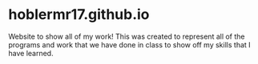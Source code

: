 # hoblermr17.github.io
Website to show all of my work!
This was created to represent all of the programs and work that we have done in class to show off my skills that I have learned.
